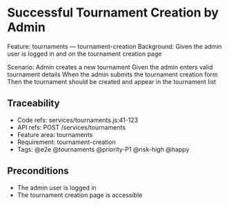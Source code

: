 # Successful Tournament Creation by Admin
Feature: tournaments — tournament-creation
  Background:
    Given the admin user is logged in and on the tournament creation page

  Scenario: Admin creates a new tournament
    Given the admin enters valid tournament details
    When the admin submits the tournament creation form
    Then the tournament should be created and appear in the tournament list

## Traceability
- Code refs: services/tournaments.js:41-123
- API refs: POST /services/tournaments
- Feature area: tournaments
- Requirement: tournament-creation
- Tags: @e2e @tournaments @priority-P1 @risk-high @happy

## Preconditions
- The admin user is logged in
- The tournament creation page is accessible
